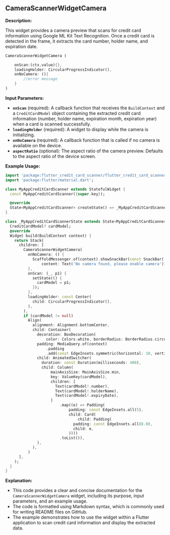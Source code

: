 ## CameraScannerWidgetCamera

**Description:**

This widget provides a camera preview that scans for credit card information using Google ML Kit Text Recognition. Once a credit card is detected in the frame, it extracts the card number, holder name, and expiration date. 

```dart
CameraScannerWidgetCamera (

    onScan:(ctx,value){},
    loadingHolder: CircularProgressIndicator(),
    onNoCamera: (){
        //error message
    }
)

```

**Input Parameters:**

* **`onScan`** (required): A callback function that receives the `BuildContext` and a `CreditCardModel` object containing the extracted credit card information (number, holder name, expiration month, expiration year)  when a card is scanned successfully. 
* **`loadingHolder`** (required): A widget to display while the camera is initializing. 
* **`onNoCamera`** (required): A callback function that is called if no camera is available on the device.
* **`aspectRatio`** (optional): The aspect ratio of the camera preview. Defaults to the aspect ratio of the device screen.

**Example Usage:**

```dart
import 'package:flutter_credit_card_scanner/flutter_credit_card_scanner.dart';
import 'package:flutter/material.dart';

class MyAppCreditCardScanner extends StatefulWidget {
  const MyAppCreditCardScanner({super.key});

  @override
  State<MyAppCreditCardScanner> createState() => _MyAppCreditCardScannerState();
}

class _MyAppCreditCardScannerState extends State<MyAppCreditCardScanner> {
  CreditCardModel? cardModel;
  @override
  Widget build(BuildContext context) {
    return Stack(
      children: [
        CameraScannerWidgetCamera(
          onNoCamera: () {
            ScaffoldMessenger.of(context).showSnackBar(const SnackBar(
                content: Text('No camera found, please enable camera')));
          },
          onScan: (_, p1) {
            setState(() {
              cardModel = p1;
            });
          },
          loadingHolder: const Center(
            child: CircularProgressIndicator(),
          ),
        ),
        if (cardModel != null)
          Align(
            alignment: Alignment.bottomCenter,
            child: Container(
              decoration: BoxDecoration(
                  color: Colors.white, borderRadius: BorderRadius.circular(10)),
              padding: MediaQuery.of(context)
                  .padding
                  .add(const EdgeInsets.symmetric(horizontal: 10, vertical: 5)),
              child: AnimatedSwitcher(
                duration: const Duration(milliseconds: 400),
                child: Column(
                    mainAxisSize: MainAxisSize.min,
                    key: ValueKey(cardModel),
                    children: [
                      Text(cardModel!.number),
                      Text(cardModel!.holderName),
                      Text(cardModel!.expiryDate),
                    ]
                        .map((e) => Padding(
                            padding: const EdgeInsets.all(5),
                            child: Card(
                                child: Padding(
                              padding: const EdgeInsets.all(8.0),
                              child: e,
                            ))))
                        .toList()),
              ),
            ),
          )
      ],
    );
  }
}
```
**Explanation:**

* This code provides a clear and concise documentation for the `CameraScannerWidgetCamera` widget, including its purpose, input parameters, and an example usage.
* The code is formatted using Markdown syntax, which is commonly used for writing README files on GitHub.
* The example demonstrates how to use the widget within a Flutter application to scan credit card information and display the extracted data.
